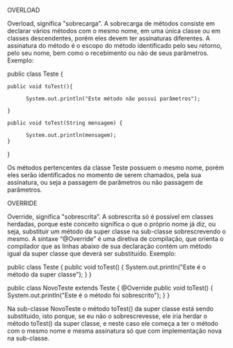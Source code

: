 OVERLOAD

Overload, significa "sobrecarga". A sobrecarga de métodos consiste em declarar vários métodos com o mesmo nome, em uma única classe ou em classes descendentes, porém eles devem ter assinaturas diferentes. A assinatura do método é o escopo do método identificado pelo seu retorno, pelo seu nome, bem como o recebimento ou não de seus parâmetros. Exemplo:

   public class Teste {

	public void toTest(){

	      System.out.println("Este método não possui parâmetros");

	}
	
	public void toTest(String mensagem) {

	      System.out.println(mensagem);
	}
   }

Os métodos pertencentes da classe Teste possuem o mesmo nome, porém eles serão identificados no momento de serem chamados, pela sua assinatura, ou seja a passagem de parâmetros ou não passagem de parâmetros.

OVERRIDE 

Override, significa "sobrescrita”. A sobrescrita só é possível em classes herdadas, porque este conceito significa o que o próprio nome já diz, ou seja, substituir um método da super classe na sub-classe sobrescrevendo o mesmo. 
A sintaxe “@Override” é uma diretiva de compilação, que orienta o compilador que as linhas abaixo de sua declaração contém um método igual da super classe que deverá ser substituído.
Exemplo:

   public class Teste {
	public void toTest() {
	      System.out.println("Este é o método da super classe");
	} 
   }

   public class NovoTeste extends Teste {
 	@Override
      	public void toTest() {
 	      System.out.println("Este é o método foi sobrescrito");
   	}
   }

Na sub-classe NovoTeste  o método toTest() da super classe está sendo substituido, isto porque, se eu não o sobrescrevesse, ele iria herdar o método toTest() da super classe, e neste caso ele começa a ter o método com o mesmo nome e mesma assinatura só que com implementação nova na sub-classe.

